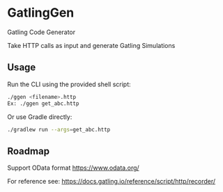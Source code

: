 # GatlingGen
Gatling Code Generator

Take HTTP calls as input and generate Gatling Simulations

## Usage

Run the CLI using the provided shell script:

```bash
./ggen <filename>.http
Ex: ./ggen get_abc.http
```

Or use Gradle directly:

```bash
./gradlew run --args=get_abc.http
```

## Roadmap

Support OData format https://www.odata.org/

For reference see: https://docs.gatling.io/reference/script/http/recorder/
